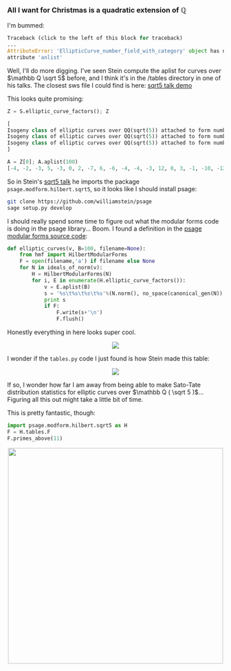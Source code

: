 ### All I want for Christmas is a quadratic extension of $\mathbb Q$

I'm bummed:

```python
Traceback (click to the left of this block for traceback)
...
AttributeError: 'EllipticCurve_number_field_with_category' object has no
attribute 'anlist'
```

Well, I'll do more digging. I've seen Stein compute the aplist for curves over $\mathbb Q \sqrt 5$ before, and I think it's in the /tables directory in one of his talks. The closest sws file I could find is here: [sqrt5 talk demo](http://wstein.org/talks/2011-02-04-sqrt5/2011-02-04-sqrt5_talk_demo.sws)

This looks quite promising:
```python
Z = S.elliptic_curve_factors(); Z

[
Isogeny class of elliptic curves over QQ(sqrt(5)) attached to form number 0 in Hilbert modular forms of dimension 4, level 3*a+13 (of norm 199=199) over QQ(sqrt(5)),
Isogeny class of elliptic curves over QQ(sqrt(5)) attached to form number 1 in Hilbert modular forms of dimension 4, level 3*a+13 (of norm 199=199) over QQ(sqrt(5)),
Isogeny class of elliptic curves over QQ(sqrt(5)) attached to form number 2 in Hilbert modular forms of dimension 4, level 3*a+13 (of norm 199=199) over QQ(sqrt(5))
]

A = Z[0]; A.aplist(100)
[-4, -2, -3, 5, -3, 0, 2, -7, 6, -6, -4, -4, -3, 12, 0, 3, -1, -10, -12, -3, -10, -10, 0, 12]
```

So in Stein's [sqrt5 talk](http://wstein.org/talks/2011-02-04-sqrt5/) he imports the package `psage.modform.hilbert.sqrt5`, so it looks like I should install psage:
```bash
git clone https://github.com/williamstein/psage
sage setup.py develop
```

I should really spend some time to figure out what the modular forms code is doing in the psage library... Boom. I found a definition in the [psage modular forms source code](https://github.com/williamstein/psage/blob/master/psage/modform/hilbert/sqrt5/tables.py):
```python
def elliptic_curves(v, B=100, filename=None):
    from hmf import HilbertModularForms
    F = open(filename,'a') if filename else None
    for N in ideals_of_norm(v):
        H = HilbertModularForms(N)
        for i, E in enumerate(H.elliptic_curve_factors()):
            v = E.aplist(B)
            s = '%s\t%s\t%s\t%s'%(N.norm(), no_space(canonical_gen(N)), i, ' '.join([no_space(x) for x in v]))
            print s
            if F:
                F.write(s+'\n')
                F.flush()
```

Honestly everything in here looks super cool.

[<center><img src="https://i.imgur.com/C4DtidS.png" ></center>](https://github.com/williamstein/psage/tree/master/psage/modform/hilbert/sqrt5)

I wonder if the `tables.py` code I just found is how Stein made this table:

[<center><img  src="https://i.imgur.com/Bu0PRuW.png"></center>](http://wstein.org/talks/2011-02-04-sqrt5/tables/ellcurve_aplists.txt)

If so, I wonder how far I am away from being able to make Sato-Tate distribution statistics for elliptic curves over $\mathbb Q ( \sqrt 5 )$... Figuring all this out might take a little bit of time.

This is pretty fantastic, though:

```python
import psage.modform.hilbert.sqrt5 as H
F = H.tables.F
F.primes_above(11)
```
<center>
<img width=500px src="https://i.imgur.com/kJFYnEf.png">
</center>
